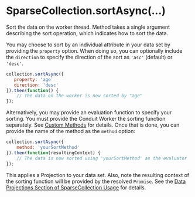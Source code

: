 # SparseCollection.sortAsync(...)
Sort the data on the worker thread.  Method takes a single argument describing the sort operation, which indicates how
to sort the data.

You may choose to sort by an individual attribute in your data set by providing the `property` option.  When doing so,
you can optionally include the `direction` to specify the direction of the sort as `'asc'` (default) or `'desc'`.

```javascript
collection.sortAsync({
   property: 'age`
   direction: 'desc'
}).then(function() {
    // The data on the worker is now sorted by "age"
});
```

Alternatively, you may provide an evaluation function to specify your sorting.  You must provide the Conduit Worker the
sorting function separately.  See [Custom Methods](customMethods.html) for details. Once that is done, you can provide
the name of the method as the `method` option:

```javascript
collection.sortAsync({
    method: 'yourSortMethod'
}).then(function(resultingContext) {
    // The data is now sorted using 'yourSortMethod' as the evaluator
});
```

This applies a Projection to your data set.  Also, note the resulting context of the sorting function will be provided 
by the resolved `Promise`.  See the [Data Projections Section of SparseCollection Usage](usage.html#data-projections) for 
details.
